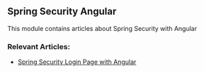 ## Spring Security Angular

This module contains articles about Spring Security with Angular

### Relevant Articles:

- [Spring Security Login Page with Angular](docs/SpringSecurity_Login_Angular.md)
